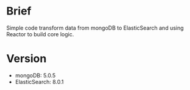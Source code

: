 # Brief

Simple code transform data from mongoDB to ElasticSearch and using Reactor to build core logic.

# Version

* mongoDB: 5.0.5
* ElasticSearch: 8.0.1